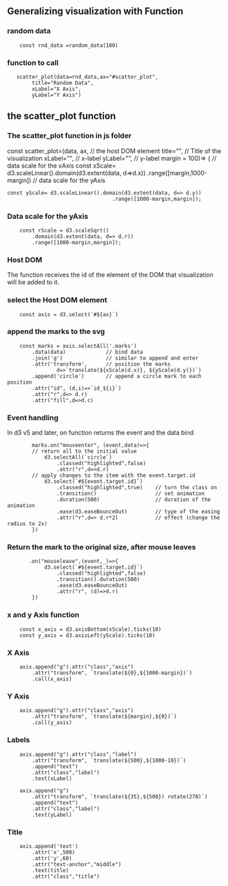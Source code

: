 ## Generalizing visualization with Function

### random data

```
    const rnd_data =random_data(100)
```

### function to call

```
   scatter_plot(data=rnd_data,ax="#scatter_plot",
        title="Random Data",
        xLabel="X Axis",
        yLabel="Y Axis")

```

## the scatter_plot function
### The scatter_plot function in js folder

const scatter_plot=(data,
ax,                   // the host DOM element
title="",      // Title of the visualization
xLabel="",     // x-label
yLabel="",    // y-label
margin = 100)=>
{
// data scale for the xAxis
const xScale= d3.scaleLinear().domain(d3.extent(data, d=>d.x))
.range([margin,1000-margin])
// data scale for the yAxis

```    
const yScale= d3.scaleLinear().domain(d3.extent(data, d=> d.y))
                                  .range([1000-margin,margin]);
 ```
                                  
### Data scale for the yAxis
```
    const rScale = d3.scaleSqrt()
        .domain(d3.extent(data, d=> d.r))
        .range([1000-margin,margin]);
```
### Host DOM 
The function receives the id of the element of the DOM that visualization 
will be added to it.
### select the Host DOM element
```
    const axis = d3.select(`#${ax}`)
```

### append the marks to the svg
```
    const marks = axis.selectAll('.marks')
        .data(data)             // bind data
        .join('g')              // similar to append and enter
        .attr('transform',      // position the marks 
                d=>`translate(${xScale(d.x)}, ${yScale(d.y)})`)
        .append('circle')       // append a circle mark to each position
        .attr("id", (d,i)=>`id_${i}`)
        .attr("r",d=> d.r)
        .attr("fill",d=>d.c)        
```
### Event handling
In d3 v5 and later, on function returns the event and the data bind

```        
        marks.on("mouseenter", (event,data)=>{
        // return all to the initial value
            d3.selectAll(`circle`)
                .classed("highlighted",false)
                .attr("r",d=>d.r)
        // apply changes to the item with the event.target.id                
            d3.select(`#${event.target.id}`)
                .classed("highlighted",true)    // turn the class on
                .transition()                   // set animation  
                .duration(500)                  // duration of the animation
                .ease(d3.easeBounceOut)         // type of the easing
                .attr("r",d=> d.r*2)            // effect (change the radius to 2x)
        })
```
### Return the mark to the original size, after mouse leaves

```
       .on("mouseleave",(event,_)=>{
            d3.select(`#${event.target.id}`)
                .classed("highlighted",false)
                .transition().duration(500)
                .ease(d3.easeBounceOut)
                .attr("r", (d)=>d.r)
        })
```


### x and y Axis function

```
    const x_axis = d3.axisBottom(xScale).ticks(10)
    const y_axis = d3.axisLeft(yScale).ticks(10)
```

### X Axis
```
    axis.append("g").attr("class","axis")
        .attr("transform", `translate(${0},${1000-margin})`)
        .call(x_axis)
```

### Y Axis
```
    axis.append("g").attr("class","axis")
        .attr("transform", `translate(${margin},${0})`)
        .call(y_axis)
```

### Labels
```
    axis.append("g").attr("class","label")
        .attr("transform", `translate(${500},${1000-10})`)
        .append("text")
        .attr("class","label")
        .text(xLabel)

    axis.append("g")
        .attr("transform", `translate(${35},${500}) rotate(270)`)
        .append("text")
        .attr("class","label")
        .text(yLabel)
```

### Title
```
    axis.append('text')
        .attr('x',500)
        .attr('y',60)
        .attr("text-anchor","middle")
        .text(title)
        .attr("class","title")
```
